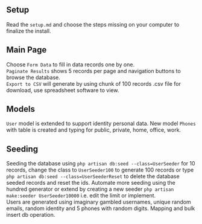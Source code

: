 ## Setup

Read the `setup.md` and choose the steps missing on your computer to finalize the install.  

## Main Page

Choose `Form Data` to fill in data records one by one.  
`Paginate Results` shows 5 records per page and navigation buttons to browse the database.  
`Export to CSV` will generate by using chunk of 100 records .csv file for download, use spreadsheet software to view.  

## Models

`User` model is extended to support identity personal data. New model `Phones` with table is created and typing for public, private, home, office, work.  

## Seeding

Seeding the database using `php artisan db:seed --class=UserSeeder` for 10 records, change the class to `UserSeeder100` to generate 100 records or type `php artisan db:seed --class=UserSeederReset` to delete the database seeded records and reset the ids. Automate more seeding using the hundred generator or extend by creating a new seeder `php artisan make:seeder UserSeeder10000` i.e. edit the limit or implement.  
Users are generated using imaginary gambled usernames, unique random emails, random identity and 5 phones with random digits. Mapping and bulk insert db operation.  
